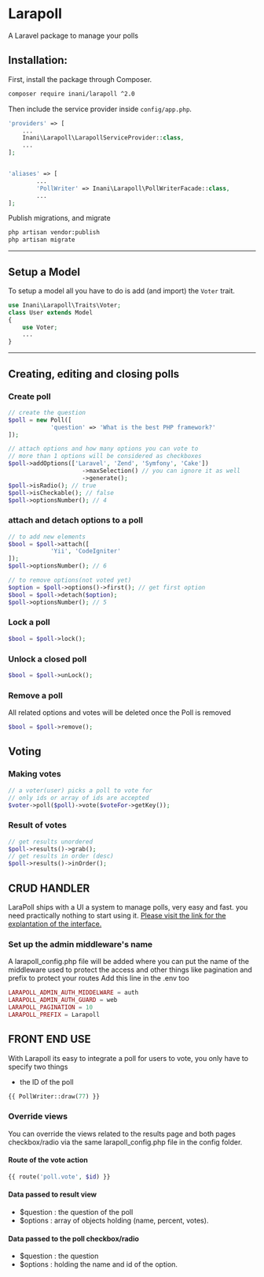 # Larapoll
A Laravel package to manage your polls


## Installation:
First, install the package through Composer.

```bash
composer require inani/larapoll ^2.0
```

Then include the service provider inside `config/app.php`.

```php
'providers' => [
    ...
    Inani\Larapoll\LarapollServiceProvider::class,
    ...
];


'aliases' => [
        ...
        'PollWriter' => Inani\Larapoll\PollWriterFacade::class,
        ...
];
```


Publish migrations, and migrate

```bash
php artisan vendor:publish
php artisan migrate
```

___

## Setup a Model

To setup a model all you have to do is add (and import) the `Voter` trait.

```php
use Inani\Larapoll\Traits\Voter;
class User extends Model
{
    use Voter;
    ...
}
```

___

## Creating, editing and closing polls

### Create poll
```php
// create the question
$poll = new Poll([
            'question' => 'What is the best PHP framework?'
]); 

// attach options and how many options you can vote to
// more than 1 options will be considered as checkboxes
$poll->addOptions(['Laravel', 'Zend', 'Symfony', 'Cake'])
                     ->maxSelection() // you can ignore it as well
                     ->generate();
$poll->isRadio(); // true
$poll->isCheckable(); // false
$poll->optionsNumber(); // 4
```
### attach and detach options to a poll
```php
// to add new elements 
$bool = $poll->attach([
            'Yii', 'CodeIgniter'
]);
$poll->optionsNumber(); // 6

// to remove options(not voted yet)
$option = $poll->options()->first(); // get first option
$bool = $poll->detach($option); 
$poll->optionsNumber(); // 5
```
### Lock a poll
```php
$bool = $poll->lock();
```
### Unlock a closed poll
```php
$bool = $poll->unLock();
```
### Remove a poll
All related options and votes will be deleted once the Poll is removed
```php
$bool = $poll->remove();
```
## Voting

### Making votes
```php
// a voter(user) picks a poll to vote for
// only ids or array of ids are accepted
$voter->poll($poll)->vote($voteFor->getKey());
```
### Result of votes
```php
// get results unordered
$poll->results()->grab();
// get results in order (desc)
$poll->results()->inOrder();
```

## CRUD HANDLER
LaraPoll ships with a UI a system to manage polls, very easy and fast. you need practically nothing to start using it.
[Please visit the link for the explantation of the interface.](https://medium.com/@InaniT0/create-polls-easily-using-laravel-package-larapoll-d8e520f021f5)

### Set up the admin middleware's name
A larapoll_config.php file will be added where you can put the name of the middleware used to protect the access and other things like pagination and prefix to protect your routes
Add this line in the .env too

```php
LARAPOLL_ADMIN_AUTH_MIDDELWARE = auth
LARAPOLL_ADMIN_AUTH_GUARD = web
LARAPOLL_PAGINATION = 10
LARAPOLL_PREFIX = Larapoll
```

## FRONT END USE
With Larapoll its easy to integrate a poll for users to vote, you only have to specify two things
- the ID of the poll 

```php
{{ PollWriter::draw(77) }}
```
### Override views
You can override the views related to the results page and both pages checkbox/radio via the same larapoll_config.php file in the config folder.

#### Route of the vote action
``` php
{{ route('poll.vote', $id) }}
```

#### Data passed to result view
- $question : the question of the poll
- $options : array of objects holding (name, percent, votes).
#### Data passed to the poll checkbox/radio
- $question : the question
- $options : holding the name and id of the option.


